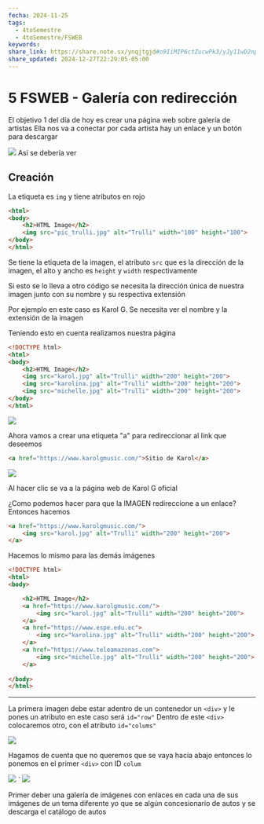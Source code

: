 ```yaml
---
fecha: 2024-11-25
tags:
  - 4toSemestre
  - 4toSemestre/FSWEB
keywords: 
share_link: https://share.note.sx/ynqjtgjd#o9IiMIP6ctZucwPk3/yJy11wD2np5INYxAEBPbdj2XQ
share_updated: 2024-12-27T22:29:05-05:00
---
```

# 5 FSWEB - Galería con redirección

El objetivo 1 del día de hoy es crear una página web sobre galería de artistas
Ella nos va a conectar por cada artista hay un enlace y un botón para descargar

![](https://i.imgur.com/oB4l87H.png)
Así se debería ver

## Creación
La etiqueta es ``img`` y tiene atributos en rojo

```html
<html>
<body>
    <h2>HTML Image</h2>
    <img src="pic_trulli.jpg" alt="Trulli" width="100" height="100">
</body>
</html>
```

Se tiene la etiqueta de la imagen, el atributo ``src`` que es la dirección de la imagen, el alto y ancho es `height` y `width` respectivamente

Si esto se lo lleva a otro código se necesita la dirección única de nuestra imagen junto con su nombre y su respectiva extensión

Por ejemplo en este caso es Karol G. Se necesita ver el nombre y la extensión de la imagen

Teniendo esto en cuenta realizamos nuestra página

```html
<!DOCTYPE html>
<html>
<body>
    <h2>HTML Image</h2>
    <img src="karol.jpg" alt="Trulli" width="200" height="200">
    <img src="karolina.jpg" alt="Trulli" width="200" height="200">
    <img src="michelle.jpg" alt="Trulli" width="200" height="200">
</body>
</html>
```

![](https://i.imgur.com/uQ3h90Y.png)

Ahora vamos a crear una etiqueta "a" para redireccionar al link que deseemos
```html
<a href="https://www.karolgmusic.com/">Sitio de Karol</a>
```

![](https://i.imgur.com/oefKpGC.png)

Al hacer clic se va a la página web de Karol G oficial

¿Como podemos hacer para que la IMAGEN redireccione a un enlace?
Entonces hacemos

```html
<a href="https://www.karolgmusic.com/">
    <img src="karol.jpg" alt="Trulli" width="200" height="200">
</a>
```

Hacemos lo mismo para las demás imágenes

```html
<!DOCTYPE html>
<html>
<body>

    <h2>HTML Image</h2>
    <a href="https://www.karolgmusic.com/">
        <img src="karol.jpg" alt="Trulli" width="200" height="200">
    </a>
    <a href="https://www.espe.edu.ec">
        <img src="karolina.jpg" alt="Trulli" width="200" height="200">
    </a>
    <a href="https://www.teleamazonas.com">
        <img src="michelle.jpg" alt="Trulli" width="200" height="200">
    </a>
    
</body>
</html>
```

___

La primera imagen debe estar adentro de un contenedor un `<div>` y le pones un atributo en este caso será `id="row"`
Dentro de este `<div>` colocaremos otro, con el atributo `id="colums"`

![](https://i.imgur.com/MaAbh3n.png)

Hagamos de cuenta que no queremos que se vaya hacia abajo entonces lo ponemos en el primer `<div>` con ID `colum`

![](https://i.imgur.com/AFNDEXO.png)
`
![](https://i.imgur.com/FO12aIl.png)

Primer deber una galería de imágenes con enlaces en cada una de sus imágenes de un tema diferente yo que se algún concesionario de autos y se descarga el catálogo de autos